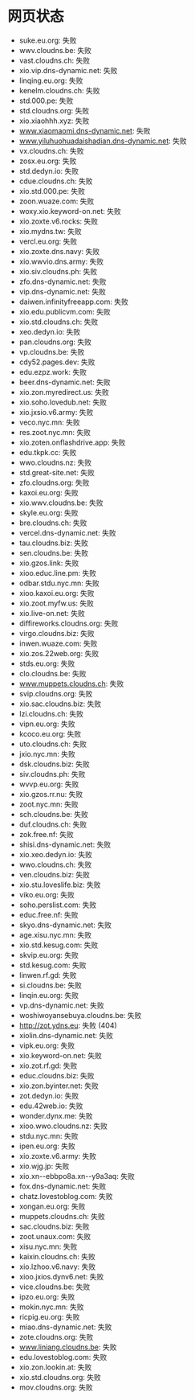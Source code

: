 # 网页状态
- suke.eu.org: 失败
- wwv.cloudns.be: 失败
- vast.cloudns.ch: 失败
- xio.vip.dns-dynamic.net: 失败
- linqing.eu.org: 失败
- kenelm.cloudns.ch: 失败
- std.000.pe: 失败
- std.cloudns.org: 失败
- xio.xiaohhh.xyz: 失败
- www.xiaomaomi.dns-dynamic.net: 失败
- www.yiluhuohuadaishadian.dns-dynamic.net: 失败
- vx.cloudns.ch: 失败
- zosx.eu.org: 失败
- std.dedyn.io: 失败
- cdue.cloudns.ch: 失败
- xio.std.000.pe: 失败
- zoon.wuaze.com: 失败
- woxy.xio.keyword-on.net: 失败
- xio.zoxte.v6.rocks: 失败
- xio.mydns.tw: 失败
- vercl.eu.org: 失败
- xio.zoxte.dns.navy: 失败
- xio.wwvio.dns.army: 失败
- xio.siv.cloudns.ph: 失败
- zfo.dns-dynamic.net: 失败
- vip.dns-dynamic.net: 失败
- daiwen.infinityfreeapp.com: 失败
- xio.edu.publicvm.com: 失败
- xio.std.cloudns.ch: 失败
- xeo.dedyn.io: 失败
- pan.cloudns.org: 失败
- vp.cloudns.be: 失败
- cdy52.pages.dev: 失败
- edu.ezpz.work: 失败
- beer.dns-dynamic.net: 失败
- xio.zon.myredirect.us: 失败
- xio.soho.lovedub.net: 失败
- xio.jxsio.v6.army: 失败
- veco.nyc.mn: 失败
- res.zoot.nyc.mn: 失败
- xio.zoten.onflashdrive.app: 失败
- edu.tkpk.cc: 失败
- wwo.cloudns.nz: 失败
- std.great-site.net: 失败
- zfo.cloudns.org: 失败
- kaxoi.eu.org: 失败
- xio.wwv.cloudns.be: 失败
- skyle.eu.org: 失败
- bre.cloudns.ch: 失败
- vercel.dns-dynamic.net: 失败
- tau.cloudns.biz: 失败
- sen.cloudns.be: 失败
- xio.gzos.link: 失败
- xioo.educ.line.pm: 失败
- odbar.stdu.nyc.mn: 失败
- xioo.kaxoi.eu.org: 失败
- xio.zoot.myfw.us: 失败
- xio.live-on.net: 失败
- diffireworks.cloudns.org: 失败
- virgo.cloudns.biz: 失败
- inwen.wuaze.com: 失败
- xio.zos.22web.org: 失败
- stds.eu.org: 失败
- clo.cloudns.be: 失败
- www.muppets.cloudns.ch: 失败
- svip.cloudns.org: 失败
- xio.sac.cloudns.biz: 失败
- lzi.cloudns.ch: 失败
- vipn.eu.org: 失败
- kcoco.eu.org: 失败
- uto.cloudns.ch: 失败
- jxio.nyc.mn: 失败
- dsk.cloudns.biz: 失败
- siv.cloudns.ph: 失败
- wvvp.eu.org: 失败
- xio.gzos.rr.nu: 失败
- zoot.nyc.mn: 失败
- sch.cloudns.be: 失败
- duf.cloudns.ch: 失败
- zok.free.nf: 失败
- shisi.dns-dynamic.net: 失败
- xio.xeo.dedyn.io: 失败
- wwo.cloudns.ch: 失败
- ven.cloudns.biz: 失败
- xio.stu.loveslife.biz: 失败
- viko.eu.org: 失败
- soho.perslist.com: 失败
- educ.free.nf: 失败
- skyo.dns-dynamic.net: 失败
- age.xisu.nyc.mn: 失败
- xio.std.kesug.com: 失败
- skvip.eu.org: 失败
- std.kesug.com: 失败
- linwen.rf.gd: 失败
- si.cloudns.be: 失败
- linqin.eu.org: 失败
- vp.dns-dynamic.net: 失败
- woshiwoyansebuya.cloudns.be: 失败
- http://zot.ydns.eu: 失败 (404)
- xiolin.dns-dynamic.net: 失败
- vipk.eu.org: 失败
- xio.keyword-on.net: 失败
- xio.zot.rf.gd: 失败
- educ.cloudns.biz: 失败
- xio.zon.byinter.net: 失败
- zot.dedyn.io: 失败
- edu.42web.io: 失败
- wonder.dynx.me: 失败
- xioo.wwo.cloudns.nz: 失败
- stdu.nyc.mn: 失败
- ipen.eu.org: 失败
- xio.zoxte.v6.army: 失败
- xio.wjg.jp: 失败
- xio.xn--ebbpo8a.xn--y9a3aq: 失败
- fox.dns-dynamic.net: 失败
- chatz.lovestoblog.com: 失败
- xongan.eu.org: 失败
- muppets.cloudns.ch: 失败
- sac.cloudns.biz: 失败
- zoot.unaux.com: 失败
- xisu.nyc.mn: 失败
- kaixin.cloudns.ch: 失败
- xio.lzhoo.v6.navy: 失败
- xioo.jxios.dynv6.net: 失败
- vice.cloudns.be: 失败
- ipzo.eu.org: 失败
- mokin.nyc.mn: 失败
- ricpig.eu.org: 失败
- miao.dns-dynamic.net: 失败
- zote.cloudns.org: 失败
- www.liniang.cloudns.be: 失败
- edu.lovestoblog.com: 失败
- xio.zon.lookin.at: 失败
- xio.std.cloudns.org: 失败
- mov.cloudns.org: 失败
